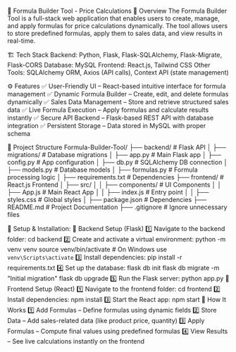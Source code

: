 🧮 Formula Builder Tool - Price Calculations
📌 Overview
The Formula Builder Tool is a full-stack web application that enables users to create, manage, and apply formulas for price calculations dynamically. The tool allows users to store predefined formulas, apply them to sales data, and view results in real-time.

🏗 Tech Stack
Backend: Python, Flask, Flask-SQLAlchemy, Flask-Migrate, Flask-CORS
Database: MySQL
Frontend: React.js, Tailwind CSS
Other Tools: SQLAlchemy ORM, Axios (API calls), Context API (state management)

⚙ Features
✅ User-Friendly UI – React-based intuitive interface for formula management
✅ Dynamic Formula Builder – Create, edit, and delete formulas dynamically
✅ Sales Data Management – Store and retrieve structured sales data
✅ Live Formula Execution – Apply formulas and calculate results instantly
✅ Secure API Backend – Flask-based REST API with database integration
✅ Persistent Storage – Data stored in MySQL with proper schema

📂 Project Structure
Formula-Builder-Tool/
├── backend/              # Flask API
│   ├── migrations/       # Database migrations
│   ├── app.py           # Main Flask app
│   ├── config.py        # App configuration
│   ├── db.py            # SQLAlchemy DB connection
│   ├── models.py        # Database models
│   ├── formulas.py      # Formula processing logic
│   ├── requirements.txt # Dependencies
├── frontend/             # React.js Frontend
│   ├── src/
│   │   ├── components/   # UI Components
│   │   ├── App.js       # Main React App
│   │   ├── index.js     # Entry point
│   │   ├── styles.css   # Global styles
│   ├── package.json     # Dependencies
├── README.md            # Project Documentation
├── .gitignore           # Ignore unnecessary files

🚀 Setup & Installation:
🔹 Backend Setup (Flask)
1️⃣ Navigate to the backend folder:
cd backend
2️⃣ Create and activate a virtual environment:
python -m venv venv
source venv/bin/activate  # On Windows use `venv\Scripts\activate`
3️⃣ Install dependencies:
pip install -r requirements.txt
4️⃣ Set up the database:
flask db init
flask db migrate -m "Initial migration"
flask db upgrade
5️⃣ Run the Flask server:
python app.py
🔹 Frontend Setup (React)
1️⃣ Navigate to the frontend folder:
cd frontend
2️⃣ Install dependencies:
npm install
3️⃣ Start the React app:
npm start
🎯 How It Works
1️⃣ Add Formulas – Define formulas using dynamic fields
2️⃣ Store Data – Add sales-related data (like product price, quantity)
3️⃣ Apply Formulas – Compute final values using predefined formulas
4️⃣ View Results – See live calculations instantly on the frontend
